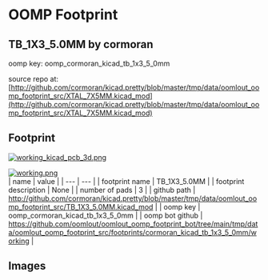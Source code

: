 # OOMP Footprint  
## TB_1X3_5.0MM  by cormoran  
  
oomp key: oomp_cormoran_kicad_tb_1x3_5_0mm  
  
source repo at: [http://github.com/cormoran/kicad.pretty/blob/master/tmp/data/oomlout_oomp_footprint_src/XTAL_7X5MM.kicad_mod](http://github.com/cormoran/kicad.pretty/blob/master/tmp/data/oomlout_oomp_footprint_src/XTAL_7X5MM.kicad_mod)  
## Footprint  
  
[![working_kicad_pcb_3d.png](working_kicad_pcb_3d_600.png)](working_kicad_pcb_3d.png)  
  
[![working.png](working_600.png)](working.png)  
| name | value | 
| --- | --- | 
| footprint name | TB_1X3_5.0MM | 
| footprint description | None | 
| number of pads | 3 | 
| github path | http://github.com/cormoran/kicad.pretty/blob/master/tmp/data/oomlout_oomp_footprint_src/TB_1X3_5.0MM.kicad_mod | 
| oomp key | oomp_cormoran_kicad_tb_1x3_5_0mm | 
| oomp bot github | https://github.com/oomlout/oomlout_oomp_footprint_bot/tree/main/tmp/data/oomlout_oomp_footprint_src/footprints/cormoran_kicad_tb_1x3_5_0mm/working | 
## Images  
